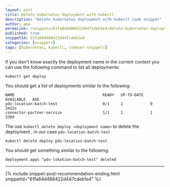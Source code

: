 ```yaml
---
layout: post
title: Delete kubernetes deployment with kubectl
description: "Delete kubernetes deployment with kubectl code snippet"
author: ama
permalink: /snippets/61fa84d488422d447cdeb1e4/delete-kubernetes-deployment-with-kubectl
published: true
snippetId: 61fa84d488422d447cdeb1e4
categories: [snippets]
tags: [kubernetes, kubectl, codever-snippets]
---
```


If you don't know exactly the deployment name in the current context you can use the following command to list all deployments:

```shell
kubectl get deploy
```

You should get a list of deployments similar to the following:

```
NAME                                       READY   UP-TO-DATE   AVAILABLE   AGE
pdv-location-batch-test                    0/1     1            0           2m12s
connector-partner-service                  1/1     1            1           330d
```

The use `kubectl delete deploy <deployment name>` to delete the deployment , in our case `pdv-location-batch-test`

```shell
kubectl delete deploy pdv-location-batch-test
```

You should get something similar to the following:

```
deployment.apps "pdv-lokation-batch-test" deleted
```




<hr/>


 {% include snippet-post-recommendation-ending.html snippetId="61fa84d488422d447cdeb1e4" %}
